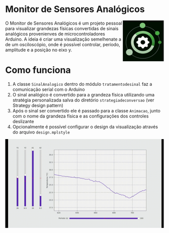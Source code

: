 # Monitor de Sensores Analógicos 

<img src="https://github.com/DiegoLCFelipe/monitor-de-sensores-analogicos/blob/master/img/logo.jpeg" align="right"
     alt="Logo pessoal de Diego Felipe" width="130" height="130">
     
O Monitor de Sensores Analógicos é um projeto pessoal para visualizar grandezas físicas convertidas
de sinais analógicos provenienves de microcontroladores Arduino. A ideia é criar uma visualização 
semelhenate a de um osciloscópio, onde é possível controlar, período, amplitude e a posição no eixo y.


# Como funciona

1. A classe `SinalAnalogico` dentro do módulo `tratamentodesinal` faz a comunicação serial com o Arduino 
2. O sinal analógico é convertido para a grandeza física utilizando uma stratégia personalizada salva do diretório `strategiadeconversao` (ver Strategy design pattern) 
3. Após o sinal ser convertido ele é passado para a classe `Animacao`, junto com o nome da grandeza física e as configurações dos controles deslizante 
4. Opcionalmente é possível configurar o design da visualização através do arquivo `design.mplstyle`


<p align="center">
<img src="https://github.com/DiegoLCFelipe/monitor-de-sensores-analogicos/blob/master/img/monitor.gif"
     alt="Gif mostrando o funcionamento do programa" width="578">
</p>
